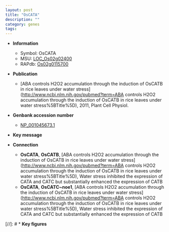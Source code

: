 ```yaml
---
layout: post
title: "OsCATA"
description: ""
category: genes
tags: 
---
```


* **Information**  
    + Symbol: OsCATA  
    + MSU: [LOC_Os02g02400](http://rice.uga.edu/cgi-bin/ORF_infopage.cgi?orf=LOC_Os02g02400)  
    + RAPdb: [Os02g0115700](http://rapdb.dna.affrc.go.jp/viewer/gbrowse_details/irgsp1?name=Os02g0115700)  

* **Publication**  
    + [ABA controls H2O2 accumulation through the induction of OsCATB in rice leaves under water stress](http://www.ncbi.nlm.nih.gov/pubmed?term=ABA controls H2O2 accumulation through the induction of OsCATB in rice leaves under water stress%5BTitle%5D), 2011, Plant Cell Physiol.

* **Genbank accession number**  
    + [NP_001045673.1](http://www.ncbi.nlm.nih.gov/nuccore/NP_001045673.1)

* **Key message**  

* **Connection**  
    + __OsCATA__, __OsCATB__, [ABA controls H2O2 accumulation through the induction of OsCATB in rice leaves under water stress](http://www.ncbi.nlm.nih.gov/pubmed?term=ABA controls H2O2 accumulation through the induction of OsCATB in rice leaves under water stress%5BTitle%5D), Water stress inhibited the expression of CATA and CATC but substantially enhanced the expression of CATB
    + __OsCATA__, __OsCATC~noe1__, [ABA controls H2O2 accumulation through the induction of OsCATB in rice leaves under water stress](http://www.ncbi.nlm.nih.gov/pubmed?term=ABA controls H2O2 accumulation through the induction of OsCATB in rice leaves under water stress%5BTitle%5D), Water stress inhibited the expression of CATA and CATC but substantially enhanced the expression of CATB

[//]: # * **Key figures**  


